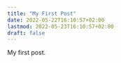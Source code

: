 ```yaml
---
title: "My First Post"
date: 2022-05-22T16:10:57+02:00
lastmod: 2022-05-23T16:10:57+02:00
draft: false
---
```


My first post.
